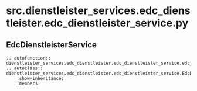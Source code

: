 # src.dienstleister_services.edc_dienstleister.edc_dienstleister_service.py
## EdcDienstleisterService
```{eval-rst}
.. autofunction:: dienstleister_services.edc_dienstleister.edc_dienstleister_service.edc_fetch_dict_list
.. autoclass:: dienstleister_services.edc_dienstleister.edc_dienstleister_service.EdcDienstleisterService
    :show-inheritance:
    :members:
```
